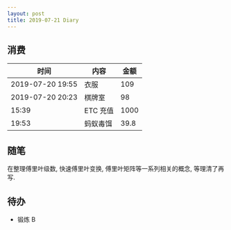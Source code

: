 ```yaml
---
layout: post
title: 2019-07-21 Diary
---
```


## 消费

| 时间 | 内容 | 金额 |
| - | - | - |
| 2019-07-20 19:55 | 衣服 | 109 |
| 2019-07-20 20:23 | 棋牌室 | 98 |
| 15:39 | ETC 充值 | 1000 |
| 19:53 | 蚂蚁毒饵 | 39.8 |

## 随笔

在整理傅里叶级数, 快速傅里叶变换, 傅里叶矩阵等一系列相关的概念, 等理清了再写.

## 待办

- 锻炼 B
